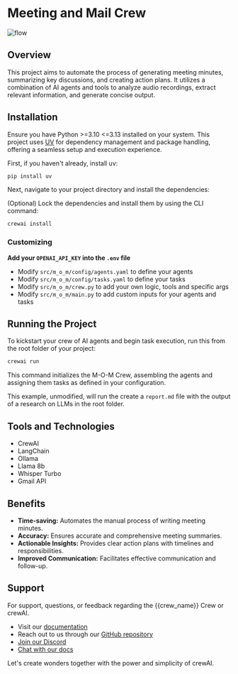 # Meeting and Mail Crew

![flow](https://github.com/user-attachments/assets/723e38e5-5580-464f-ba44-fdefc39f5e6e)




## Overview

This project aims to automate the process of generating meeting minutes, summarizing key discussions, and creating action plans. It utilizes a combination of AI agents and tools to analyze audio recordings, extract relevant information, and generate concise output.

## Installation

Ensure you have Python >=3.10 <=3.13 installed on your system. This project uses [UV](https://docs.astral.sh/uv/) for dependency management and package handling, offering a seamless setup and execution experience.

First, if you haven't already, install uv:

```bash
pip install uv
```

Next, navigate to your project directory and install the dependencies:

(Optional) Lock the dependencies and install them by using the CLI command:
```bash
crewai install
```

### Customizing

**Add your `OPENAI_API_KEY` into the `.env` file**

- Modify `src/m_o_m/config/agents.yaml` to define your agents
- Modify `src/m_o_m/config/tasks.yaml` to define your tasks
- Modify `src/m_o_m/crew.py` to add your own logic, tools and specific args
- Modify `src/m_o_m/main.py` to add custom inputs for your agents and tasks

## Running the Project

To kickstart your crew of AI agents and begin task execution, run this from the root folder of your project:

```bash
crewai run
```

This command initializes the M-O-M Crew, assembling the agents and assigning them tasks as defined in your configuration.

This example, unmodified, will run the create a `report.md` file with the output of a research on LLMs in the root folder.

## Tools and Technologies

* CrewAI
* LangChain
* Ollama
* Llama 8b
* Whisper Turbo
* Gmail API

## Benefits

* **Time-saving:** Automates the manual process of writing meeting minutes.
* **Accuracy:** Ensures accurate and comprehensive meeting summaries.
* **Actionable Insights:** Provides clear action plans with timelines and responsibilities.
* **Improved Communication:** Facilitates effective communication and follow-up.

## Support

For support, questions, or feedback regarding the {{crew_name}} Crew or crewAI.

- Visit our [documentation](https://docs.crewai.com)
- Reach out to us through our [GitHub repository](https://github.com/joaomdmoura/crewai)
- [Join our Discord](https://discord.com/invite/X4JWnZnxPb)
- [Chat with our docs](https://chatg.pt/DWjSBZn)

Let's create wonders together with the power and simplicity of crewAI.
